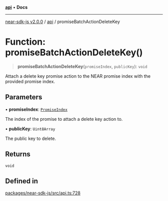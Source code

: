 [**api**](../README.md) • **Docs**

***

[near-sdk-js v2.0.0](../../packages.md) / [api](../README.md) / promiseBatchActionDeleteKey

# Function: promiseBatchActionDeleteKey()

> **promiseBatchActionDeleteKey**(`promiseIndex`, `publicKey`): `void`

Attach a delete key promise action to the NEAR promise index with the provided promise index.

## Parameters

• **promiseIndex**: [`PromiseIndex`](../../utils/type-aliases/PromiseIndex.md)

The index of the promise to attach a delete key action to.

• **publicKey**: `Uint8Array`

The public key to delete.

## Returns

`void`

## Defined in

[packages/near-sdk-js/src/api.ts:728](https://github.com/dim-daskalov/near-sdk-js/blob/cbf6345c5a6e60ddad31f7dbba6d352a4fea5124/packages/near-sdk-js/src/api.ts#L728)

